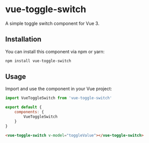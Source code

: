 # vue-toggle-switch

A simple toggle switch component for Vue 3.

## Installation

You can install this component via npm or yarn:

```bash
npm install vue-toggle-switch
```

## Usage

Import and use the component in your Vue project:

```javascript
import VueToggleSwitch from 'vue-toggle-switch'

export default {
    components: {
        VueToggleSwitch
    }
}
```
```html
<vue-toggle-switch v-model="toggleValue"></vue-toggle-switch>
```